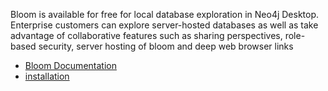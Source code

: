 Bloom is available for free for local database exploration in Neo4j Desktop. Enterprise customers can explore server-hosted databases as well as take advantage of collaborative features such as sharing perspectives, role-based security, server hosting of bloom and deep web browser links

- [Bloom Documentation](https://neo4j.com/docs/bloom-user-guide/current/)
- [installation](https://neo4j.com/docs/bloom-user-guide/current/bloom-installation/#installation)
